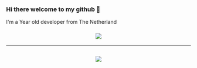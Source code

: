 ### Hi there welcome to my github 👋
I'm a <script>
function getAge(dateString) {
  var now = new Date();

  var yearNow = now.getYear();

  var dob = new Date(dateString.substring(6,10),
                     dateString.substring(0,2)-1,                   
                     dateString.substring(3,5)                  
                     );

  var yearDob = dob.getYear();


  yearAge = yearNow - yearDob;
}

getAge('05/13/2003');
</script> Year old developer from The Netherland

<!--
**SKELIC/SKELIC** is a ✨ _special_ ✨ repository because its `README.md` (this file) appears on your GitHub profile.

Here are some ideas to get you started:

- 🔭 I’m currently working on ...
- 🌱 I’m currently learning ...
- 👯 I’m looking to collaborate on ...
- 🤔 I’m looking for help with ...
- 💬 Ask me about ...
- 📫 How to reach me: ...
- 😄 Pronouns: ...
- ⚡ Fun fact: ...
-->

<h3 align="center">
  <a href="https://discord.com/users/228547365848612864" alt="Discord">
      <img src="https://img.shields.io/badge/DISCORD-SKELIC%235899-7289da"/>
  </a>
</h3>

<hr>

<h2 align="center">
  <a href="https://github.com/SKELIC">
    <img align="center" src="https://github-readme-stats.vercel.app/api?username=SKELIC&count_private=true">
  </a>
  <br>
</h2>
